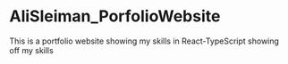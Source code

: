 # AliSleiman_PorfolioWebsite
This is a portfolio website showing my skills in React-TypeScript showing off my skills
